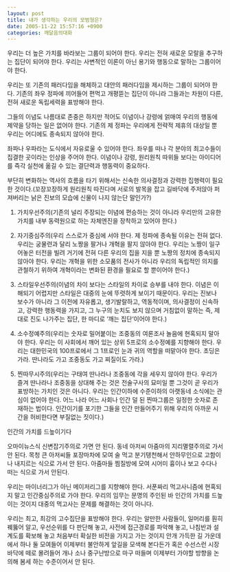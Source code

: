 ```yaml
---
layout: post
title: 내가 생각하는 우리의 모범형은?
date: 2005-11-22 15:57:16 +0900
categories: 깨달음의대화
---
```


  
우리는 더 높은 가치를 바라보는 그룹이 되어야 한다. 우리는 전혀 새로운 모랄을 추구하는 집단이 되어야 한다. 우리는 사변적인 이론이 아닌 용기와 행동으로 말하는 그룹이어야 한다. 
  

  
우리는 또 기존의 패러다임을 해체하고 대안의 패러다임을 제시하는 그룹이 되어야 한다. 기존의 좌우 정파에 끼어들어 편먹고 개평뜯는 집단이 아니라 그들과는 차원이 다른, 전혀 새로운 독립세력을 표방해야 한다. 
  

  
그들의 이념도 나름대로 존중은 하지만 적어도 이념이나 강령에 얽매여 우리의 행동에 제약을 당하는 일은 없어야 한다. 기존의 제 정파는 우리에게 전략적 제휴의 대상일 뿐 우리는 어디에도 종속되지 않아야 한다. 
  

  
좌파나 우파라는 도식에서 자유로울 수 있어야 한다. 좌우를 떠나 각 분야의 최고수들이 집결한 곳이라는 인상을 주어야 한다. 이념이나 강령, 원리원칙 따위들 보다는 아이디어를 즉각 실천에 옮길 수 있는 결단력과 행동력이 중요하다. 
  

  
부단히 변화하는 역사의 흐름을 타기 위해서는 신속한 의사결정과 강력한 집행력이 필요한 것이다.(꼬장꼬장하게 원리원칙 따진다며 서로의 발목을 잡고 길바닥에 주저앉아 퍼져버리는 낡은 진보의 모습에 신물이 나지 않는단 말인가?)
  

  
1) 가치우선주의(기존의 널리 주장되는 이념에 편승하는 것이 아니라 우리만의 고유한 가치를 내부 동력원으로 하는 자체엔진을 장착하고 있어야 한다.)
  

  
2) 자기중심주의(우리 스스로가 중심에 서야 한다. 제 정파에 종속될 이유는 전혀 없다. 우리는 궁물련과 달리 노짱을 팔거나 개혁을 팔지 않아야 한다. 우리는 노짱이 일구어놓은 터전을 빌려 거기에 전혀 다른 우리의 집을 지을 뿐 노짱의 정치에 종속되지 않아야 한다. 우리는 개혁을 위한 소모품의 전사가 아니라 우리의 독립적인 의지를 관철하기 위하여 개혁이라는 변화된 환경을 필요로 할 뿐이어야 한다.) 
  

  
3) 스타일우선주의(이념의 차이 보다는 스타일의 차이로 승부를 내야 한다. 이념은 이해되기 어렵지만 스타일은 대중의 눈에 뚜렷하게 보이기 때문이다. 우리는 진보나 보수가 아니라 그 이전에 자유롭고, 생기발랄하고, 역동적이며, 의사결정이 신속하고, 강력한 행동력을 가지고, 그 누구의 눈치도 보지 않으며 거침없이 말하는 즉, 제대로 진도 나가주는 집단, 한 마디로 ‘깨는 집단’이어야 한다.)
  

  
4) 소수정예주의(우리는 숫자로 밀어붙이는 조중동의 여론조사 놀음에 현혹되지 말아야 한다. 우리는 이 사회에서 깨어 있는 상위 5프로의 소수정예를 지향해야 한다. 우리는 대한민국의 100프로에서 그 1프로인 눈과 귀의 역할을 떠맡아야 한다. 초딩은 가라. 딴나라도 가고 조중동도 가고 찌질이도 가라.) 
  

  
5) 찐따무시주의(우리는 구태여 딴나라나 조중동에 각을 세우지 않아야 한다. 우리가 즐겨 딴나라나 조중동을 상대해 주는 것은 전술구사의 묘미일 뿐 그것이 곧 우리가 표방하는 가치인 것은 아니다. 우리는 인간이하에 수준이하의 아랫동네 소식에는 관심이 없어야 한다. 어느 나라 어느 사회나 인간 덜 된 찐따그룹은 일정한 숫자로 존재하는 법이다. 인간이기를 포기한 그들을 인간 만들어주기 위해 우리의 아까운 시간을 허비한다면 부질없는 짓이다.)
  

  
인간의 가치를 드높이기다
  

  
오마이뉴스식 신변잡기주의로 가면 안 된다. 동네 아저씨 아줌마의 지리멸렬주의로 가서 안 된다. 목청 큰 아저씨들 포장마차에 모여 술 먹고 분기탱천해서 안하무인으로 고함이나 내지르는 식으로 가서 안 된다. 아줌마들 찜질방에 모여 시어미 흉이나 보고 수다나 떠는 식으로 가서 안된다. 
  

  
우리는 마이너리그가 아닌 메이저리그를 지향해야 한다. 서푼짜리 먹고사니즘에 현혹되지 말고 인간중심주의로 가야 한다. 우리의 임무는 문명의 주인된 바 인간의 가치를 드높이는 것이지 대중의 먹고사는 문제를 해결하는 것이 아니다. 
  

  
우리는 최고, 최강의 고수집단을 표방해야 한다. 우리는 알만한 사람들이, 일머리를 훤히 꿰뚫어 알고, 우선순위를 다 판단해 놓고, 사전에 접근경로를 파악해 놓고, 나침반과 설계도를 확보해 놓고 처음부터 확실한 비전을 가지고 가는 것이지 안개 가득한 길 가운데에서 하나 둘 모여들어 이제부터 불안하게 앞길을 모색해 본다든가 혹은 수선스런 시장바닥에 떼로 몰려들어 개나 소나 중구난방으로 마구 떠들며 이제부터 가야할 방향을 논의해 봄세 하는 수준이어서 안 된다.